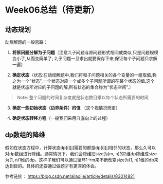 # Week06总结（待更新）

## 动态规划
动规解题的一般思路：

1. **将原问题分解为子问题**（注意:1,子问题与原问题形式相同或类似,只是问题规模变小了,从而变简单了; 2,子问题一旦求出就要保存下来,保证每个子问题只求解一遍）

2. **确定状态**（状态:在动规解题中,我们将和子问题相关的各个变量的一组取值,称之为一个"状态",一个状态对应一个或多个子问题所谓的在某个状态的值,这个就是状态所对应的子问题的解,所有状态的集合称为"状态空间".）
>Note: 整个问题的时间复杂度就是状态数目乘以每个状态所需要的时间

3. **确定一些初始状态（边界条件）的值** （这个视情况而定）

4. **确定状态转移方程**（一般我们采用自底向上的过程）

## dp数组的降维

假如在状态方程中，计算状态dp[i][j]需要的都是dp[i][j]相邻的状态，那么久可以对dp数组进行降维。通常情况下，我们会降维把size为(m, n)的2维dp降维成size为(1, n)1维的dp。这样子我们可以通过循环1->m来不断改变size为(1, n)1维的dp来达到目的。具体的还要通过做题才有更深的体会。

参考链接：
https://blog.csdn.net/ailaojie/article/details/83014821